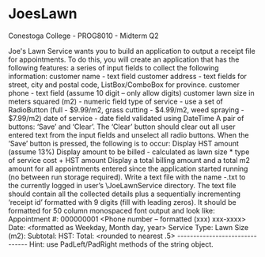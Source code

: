 # JoesLawn
Conestoga College - PROG8010 - Midterm Q2

Joe's Lawn Service wants you to build an application to output a receipt file for appointments. To do this, you will create an application that has the following features:
a series of input fields to collect the following information: customer name - text field
customer address - text fields for street, city and postal code, ListBox/ComboBox for province.
customer phone - text field (assume 10 digit – only allow digits)
customer lawn size in meters squared (m2) - numeric field
type of service - use a set of RadioButton (full - $9.99/m2, grass cutting - $4.99/m2, weed spraying - $7.99/m2) date of service - date field validated using DateTime
A pair of buttons: ‘Save’ and ‘Clear’.
The ‘Clear’ button should clear out all user entered text from the input fields and unselect all radio buttons.
When the ‘Save’ button is pressed, the following is to occur:
Display HST amount (assume 13%)
Display amount to be billed - calculated as lawn size * type of service cost + HST amount
Display a total billing amount and a total m2 amount for all appointments entered since the application started running (no between run storage required).
Write a text file with the name <customer name>-<date>.txt to the currently logged in user’s <AppData>\JoeLawnService directory. The text file should contain all the collected details plus a sequentially incrementing ‘receipt id’ formatted with 9 digits (fill with leading zeros). It should be formatted for 50 column monospaced font output and look like:
Appointment #: 000000001 <blank line>
<Customer name>
<Street Address>
<City> <Province> <Postal Code>
<Phone number – formatted (xxx) xxx-xxxx>
<blank line>
Date: <formatted as Weekday, Month day, year>
Service Type:
Lawn Size (m2):
<blank line>
Subtotal:
HST: Total:
<service type selected> <rounded to nearest .5>
<formatted as money> <calculated hst amount> ------------------------------- <calculated total cost>
Hint: use PadLeft/PadRight methods of the string object.
